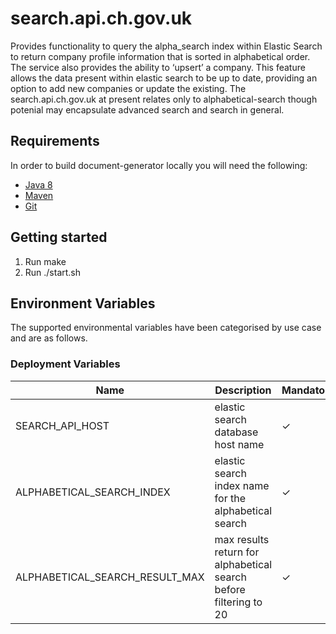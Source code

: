 # search.api.ch.gov.uk
Provides functionality to query the alpha_search index within Elastic Search to return company profile information that is sorted in alphabetical order. The service also provides the ability to ‘upsert’ a company. This feature allows the data present within elastic search to be up to date, providing an option to add new companies or update the existing. The search.api.ch.gov.uk at present relates only to alphabetical-search though potenial may encapsulate advanced search and search in general.

## Requirements
In order to build document-generator locally you will need the following:
- [Java 8](http://www.oracle.com/technetwork/java/javase/downloads/jdk8-downloads-2133151.html)
- [Maven](https://maven.apache.org/download.cgi)
- [Git](https://git-scm.com/downloads)

## Getting started
1. Run make
2. Run ./start.sh

Environment Variables
---------------------
The supported environmental variables have been categorised by use case and are as follows.

### Deployment Variables
Name                                      | Description                                                                  | Mandatory | Default | Example
----------------------------------------- | ---------------------------------------------------------------------------- | --------- | ------- | ----------------------------------------
SEARCH_API_HOST                           | elastic search database host name                                            | ✓         |         | es7-database-host-name.aws.chdev.org
ALPHABETICAL_SEARCH_INDEX                 | elastic search index name for the alphabetical search                        | ✓         |         | alpha-search
ALPHABETICAL_SEARCH_RESULT_MAX            | max results return for alphabetical search before filtering to 20            | ✓         |         | 250

